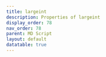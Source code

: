 ```yaml
---
title: largeint
description: Properties of largeint
display_order: 78
nav_order: 78
parent: MD Script
layout: default
datatable: true
---
```



